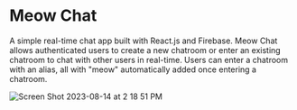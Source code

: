# Meow Chat

A simple real-time chat app built with React.js and Firebase. Meow Chat allows authenticated users to create a new chatroom or enter an existing chatroom to chat with other users in real-time. Users can enter a chatroom with an alias, all with "meow" automatically added once entering a chatroom. 

![Screen Shot 2023-08-14 at 2 18 51 PM](https://github.com/ayang351/meow-chat/assets/98866739/a89464f9-321f-477e-9e07-3c3099177403)
